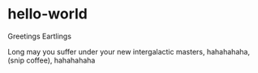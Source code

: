 # hello-world

Greetings Eartlings

Long may you suffer under your new intergalactic masters, hahahahaha, (snip coffee), hahahahaha
